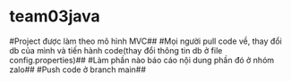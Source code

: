 # team03java
#Project được làm theo mô hình MVC##
#Mọi người pull code về, thay đổi db của mình và tiến hành code(thay đổi thông tin db ở file config.properties)##
#Làm phần nào báo cáo nội dung phần đó ở nhóm zalo##
#Push code ở branch main##

